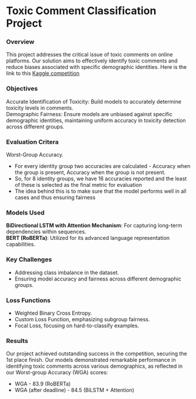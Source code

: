 # Toxic Comment Classification Project
### Overview

This project addresses the critical issue of toxic comments on online platforms. Our solution aims to effectively identify toxic comments and reduce biases associated with specific demographic identities.
Here is the link to this [Kaggle competition](https://www.kaggle.com/competitions/toxic-comment-classification-dsba-2023-2)

### Objectives
Accurate Identification of Toxicity: Build models to accurately determine toxicity levels in comments. <br>
Demographic Fairness: Ensure models are unbiased against specific demographic identities, maintaining uniform accuracy in toxicity detection across different groups. <br>

### Evaluation Critera 

Worst-Group Accuracy. 

- For every identity group two accuracies are calculated - Accuracy when the group is present, Accuracy when the group is not present.
- So, for 8 identity groups, we have 16 accuracies reported and the least of these is selected as the final metric for evaluation
- The idea behind this is to make sure that the model performs well in all cases and thus ensuring fairness

### Models Used
**BiDirectional LSTM with Attention Mechanism**: For capturing long-term dependencies within sequences. <br>
**BERT (RoBERTa)**: Utilized for its advanced language representation capabilities.

### Key Challenges
- Addressing class imbalance in the dataset.
- Ensuring model accuracy and fairness across different demographic groups.

### Loss Functions
- Weighted Binary Cross Entropy.
- Custom Loss Function, emphasizing subgroup fairness.
- Focal Loss, focusing on hard-to-classify examples.

### Results
Our project achieved outstanding success in the competition, securing the 1st place finish. Our models demonstrated remarkable performance in identifying toxic comments across various demographics, as reflected in our Worst-group Accuracy (WGA) scores:
- WGA - 83.9 (RoBERTa)
- WGA (after deadline) - 84.5 (BiLSTM + Attention)

